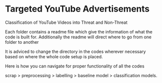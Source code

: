 # Targeted YouTube Advertisements

Classification of YouTube Videos into Threat and Non-Threat

Each folder contains a readme file which give the information of what the code is built for.
Additionally the readme will direct where to go from one folder to another

It is adviced to change the directory in the codes wherever necessary  based on where the whole code setup is placed.

Here is how you can navigate for proper functionality of all the codes 

scrap > preprocessing > labelling > baseline model > classification models.


